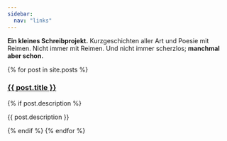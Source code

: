 ```yaml
---
sidebar:
  nav: "links"
---
```


**Ein kleines Schreibprojekt.** Kurzgeschichten aller Art und Poesie mit Reimen. Nicht immer mit Reimen. Und nicht immer scherzlos; **manchmal aber schon.**

{% for post in site.posts %}
  <h3><a href="{{ post.url }}">{{ post.title }}</a></h3>
  {% if post.description %}
  <p>{{ post.description }}</p>
  {% endif %}
{% endfor %}